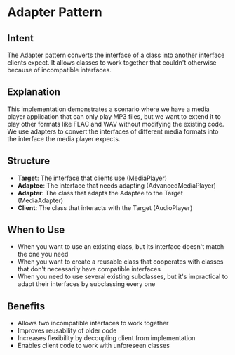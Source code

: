 # Adapter Pattern

## Intent

The Adapter pattern converts the interface of a class into another interface clients expect. It allows classes to work together that couldn't otherwise because of incompatible interfaces.

## Explanation

This implementation demonstrates a scenario where we have a media player application that can only play MP3 files, but we want to extend it to play other formats like FLAC and WAV without modifying the existing code. We use adapters to convert the interfaces of different media formats into the interface the media player expects.

## Structure

- **Target**: The interface that clients use (MediaPlayer)
- **Adaptee**: The interface that needs adapting (AdvancedMediaPlayer)
- **Adapter**: The class that adapts the Adaptee to the Target (MediaAdapter)
- **Client**: The class that interacts with the Target (AudioPlayer)

## When to Use

- When you want to use an existing class, but its interface doesn't match the one you need
- When you want to create a reusable class that cooperates with classes that don't necessarily have compatible interfaces
- When you need to use several existing subclasses, but it's impractical to adapt their interfaces by subclassing every one

## Benefits

- Allows two incompatible interfaces to work together
- Improves reusability of older code
- Increases flexibility by decoupling client from implementation
- Enables client code to work with unforeseen classes
